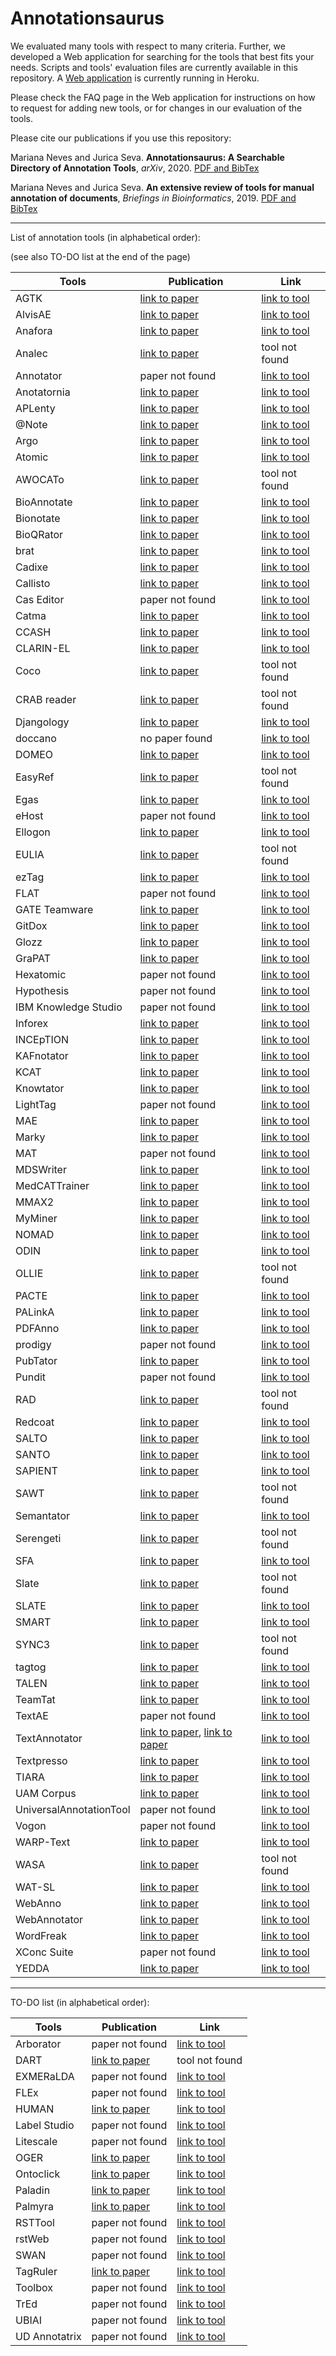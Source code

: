 
# Annotationsaurus #

We evaluated many tools with respect to many criteria. Further, we developed a Web application for searching for the tools that best fits your needs. 
Scripts and tools' evaluation files are currently available in this repository. A [Web application](https://annotationsaurus.herokuapp.com/) is currently running in Heroku.

Please check the FAQ page in the Web application for instructions on how to request for adding new tools, or for changes in our evaluation of the tools. 

Please cite our publications if you use this repository:

Mariana Neves and Jurica Seva. **Annotationsaurus: A Searchable Directory of Annotation Tools**, *arXiv*, 2020. [PDF and BibTex](https://arxiv.org/abs/2010.06251)

Mariana Neves and Jurica Seva. **An extensive review of tools for manual annotation of documents**, *Briefings in Bioinformatics*, 2019. [PDF and BibTex](https://academic.oup.com/bib/advance-article/doi/10.1093/bib/bbz130/5670958)

---

List of annotation tools (in alphabetical order):

(see also TO-DO list at the end of the page)

| Tools | Publication | Link |
| ---- | ---- | ---- |
| AGTK | [link to paper](http://www.lrec-conf.org/proceedings/lrec2006/pdf/780_pdf.pdf) | [link to tool](http://agtk.sourceforge.net/) |
| AlvisAE | [link to paper](http://www.aclweb.org/anthology/W12-3621) | [link to tool](https://github.com/openminted/alvisae) |
| Anafora | [link to paper](http://www.aclweb.org/anthology/N13-3004) | [link to tool](https://github.com/weitechen/anafora) |
| Analec | [link to paper](https://halshs.archives-ouvertes.fr/halshs-00698971/document) | tool not found |
| Annotator | paper not found | [link to tool](http://annotatorjs.org/) |
| Anotatornia | [link to paper](http://nlp.ipipan.waw.pl/~adamp/Papers/2009-palc-anotatornia/) | [link to tool](http://zil.ipipan.waw.pl/Anotatornia) |
| APLenty | [link to paper](http://aclweb.org/anthology/D18-2019) | [link to tool](http://www.nactem.ac.uk/aplenty2/) |
| @Note |  [link to paper](https://www.sciencedirect.com/science/article/pii/S1532046409000537?via=ihub) | [link to tool](http://anote-project.org/) |
| Argo | [link to paper](https://academic.oup.com/database/article/doi/10.1093/database/bas010/432774) | [link to tool](http://argo.nactem.ac.uk/) |
| Atomic | [link to paper](https://hildok.bsz-bw.de/frontdoor/index/index/docId/266) | [link to tool](http://corpus-tools.org/atomic/) |
| AWOCATo | [link to paper](http://www.lrec-conf.org/proceedings/lrec2020/pdf/2020.lrec-1.872.pdf) | tool not found |
| BioAnnotate | [link to paper](https://www.sciencedirect.com/science/article/pii/S0169260713000837) | [link to tool](http://www.sing-group.org/bioannote/) |
| Bionotate | [link to paper](https://doi.org/10.1016/j.jbi.2009.02.001) | [link to tool](http://bionotate.sourceforge.net/) |
| BioQRator | [link to paper](http://dx.doi.org/10.1093/database/bau067) | [link to tool](http://www.bioqrator.org/) |
| brat | [link to paper](https://www.aclweb.org/anthology/E/E12/E12-2021.pdf) | [link to tool](http://brat.nlplab.org/) |
| Cadixe | [link to paper](https://www.aclweb.org/anthology/W04-1207) | [link to tool](http://caderige.imag.fr/Cadixe/index.html) |
| Callisto | [link to paper](https://www.researchgate.net/profile/Robyn_Kozierok/publication/228869890_Callisto_A_configurable_annotation_workbench/links/53ea2e840cf2dc24b3cb12e6/Callisto-A-configurable-annotation-workbench.pdf) | [link to tool](https://mitre.github.io/callisto/) |
| Cas Editor | paper not found | [link to tool](http://uima.apache.org/d/uimaj-current/tools.html#ugr.tools.ce) |
| Catma | [link to paper](https://jcmeister.de/downloads/texts/Meister_2020-TACT-to-CATMA.pdf) | [link to tool](http://catma.de/) |
| CCASH | [link to paper](http://www.lrec-conf.org/proceedings/lrec2010/pdf/360_Paper.pdf) | [link to tool](http://sourceforge.net/projects/ccash) |
| CLARIN-EL | [link to paper](http://www.lrec-conf.org/proceedings/lrec2016/pdf/990_Paper.pdf) | [link to tool](http://clarin.ellogon.org/) |
| Coco | [link to paper](https://upcommons.upc.edu/handle/2117/9200) | tool not found |
| CRAB reader | [link to paper](http://www.aclweb.org/anthology/C12-3023) | tool not found |
| Djangology | [link to paper](http://www.lrec-conf.org/proceedings/lrec2010/pdf/543_Paper.pdf) | [link to tool](http://sourceforge.net/projects/djangology/) |
| doccano | no paper found | [link to tool](https://github.com/doccano/doccano) |
| DOMEO | [link to paper](https://jbiomedsem.biomedcentral.com/articles/10.1186/2041-1480-3-S1-S1) | [link to tool](https://github.com/domeo/domeo) |
| EasyRef | [link to paper](https://hal.inria.fr/inria-00553520/document) | tool not found |
| Egas | [link to paper](http://dx.doi.org/10.1093/database/bau048) | [link to tool](https://demo.bmd-software.com/egas/) |
| eHost | paper not found | [link to tool](https://code.google.com/archive/p/ehost/) |
| Ellogon | [link to paper](http://www.lrec-conf.org/proceedings/lrec2002/pdf/211.pdf) | [link to tool](http://www.ellogon.org/) |
| EULIA | [link to paper](http://ixa.eus/sites/default/files/dokumentuak/3274/04LREC_EULIA.pdf) | tool not found |
| ezTag | [link to paper](http://dx.doi.org/10.1093/nar/gky428) | [link to tool](http://eztag.bioqrator.org/) |
| FLAT | paper not found | [link to tool](https://github.com/proycon/flat) |
| GATE Teamware | [link to paper](https://doi.org/10.1007/s10579-013-9215-6) | [link to tool](https://gate.ac.uk/teamware/) |
| GitDox | [link to paper](https://aaai.org/ocs/index.php/FLAIRS/FLAIRS17/paper/viewFile/15451/15012) | [link to tool](https://corpling.uis.georgetown.edu/gitdox/) |
| Glozz | [link to paper](http://doi.acm.org/10.1145/2361354.2361394) | [link to tool](http://glozz.free.fr/) |
| GraPAT | [link to paper](https://www.aclweb.org/anthology/L14-1636/) | [link to tool](http://angcl.ling.uni-potsdam.de/resources/grapat.html) |
| Hexatomic | paper not found | [link to tool](https://github.com/hexatomic/hexatomic) |
| Hypothesis | paper not found | [link to tool](https://web.hypothes.is/) |
| IBM Knowledge Studio | paper not found | [link to tool](https://www.ibm.com/watson/services/knowledge-studio/) | 
| Inforex | [link to paper](https://doi.org/10.26615/978-954-452-049-6_063) | [link to tool](https://inforex.clarin-pl.eu/) |
| INCEpTION | [link to paper](https://www.aclweb.org/anthology/C18-2002/) | [link to tool](https://inception-project.github.io/) |
| KAFnotator | [link to paper](https://core.ac.uk/download/pdf/37831905.pdf) | [link to tool](http://kyoto-project.eu/xmlgroup.iit.cnr.it/kyoto/index2091.html?option=com_content&view=article&id=504&Itemid=173) |
| KCAT | [link to paper](https://www.aclweb.org/anthology/P19-3017) | [link to tool](https://github.com/donnyslin/KCAT) |
| Knowtator | [link to paper](http://dx.doi.org/10.3115/1225785.1225791) | [link to tool](http://knowtator.sourceforge.net/) |
| LightTag | paper not found | [link to tool](https://www.lighttag.io/) |
| MAE | [link to paper](https://dl.acm.org/citation.cfm?id=2018966.2018982) | [link to tool](https://code.google.com/archive/p/mae-annotation/) |
| Marky | [link to paper](https://doi.org/10.1016/j.cmpb.2014.11.005) | [link to tool](http://www.sing-group.org/marky/) |
| MAT | paper not found | [link to tool](http://mat-annotation.sourceforge.net/) |
| MDSWriter | [link to paper](http://www.aclweb.org/anthology/P/P16/P16-4017.pdf) | [link to tool](https://github.com/UKPLab/mdswriter) |
| MedCATTrainer | [link to paper](https://www.aclweb.org/anthology/D19-3024.pdf) | [link to tool](https://github.com/CogStack/MedCATtrainer) |
| MMAX2 | [link to paper](http://citeseerx.ist.psu.edu/viewdoc/summary?doi=10.1.1.211.6678) | [link to tool](http://mmax2.net/) |
| MyMiner | [link to paper](http://dx.doi.org/10.1093/bioinformatics/bts435) | [link to tool](http://myminer.armi.monash.edu.au/) |
| NOMAD | [link to paper](http://www.lrec-conf.org/proceedings/lrec2014/pdf/669_Paper.pdf) | [link to tool](http://www.ellogon.org/index.php/annotation-tool/nomad-annotation-tool) |
| ODIN | [link to paper](https://doi.org/10.1186/1471-2105-15-S14-S6) | [link to tool](http://www.ontogene.org/odin) |
| OLLIE | [link to paper](http://ucrel.lancs.ac.uk/publications/CL2003/papers/cunningham.pdf) | tool not found |
| PACTE | [link to paper](http://aclweb.org/anthology/W17-7410) | [link to tool](http://pacte.crim.ca/index_en.html) |
| PALinkA | [link to paper](https://www.aclweb.org/anthology/W03-2120) | [link to tool](http://dinel.org.uk/projects/palinka/) |
| PDFAnno | [link to paper](http://www.lrec-conf.org/proceedings/lrec2018/pdf/680.pdf) | [link to tool](https://github.com/paperai/pdfanno) |
| prodigy | paper not found | [link to tool](https://prodi.gy/) |
| PubTator | [link to paper](http://dx.doi.org/10.1093/nar/gkt441) | [link to tool](http://www.ncbi.nlm.nih.gov/CBBresearch/Lu/Demo/PubTator/) |
| Pundit | paper not found | [link to tool](http://thepund.it/annotator-web-annotation/) |
| RAD | [link to paper](https://ieeexplore.ieee.org/document/4497637) | tool not found |
| Redcoat | [link to paper](https://www.aclweb.org/anthology/D19-3033.pdf) | [link to tool](https://nlp-tools.org/redcoat/) |
| SALTO | [link to paper](http://www.lrec-conf.org/proceedings/lrec2006/pdf/341_pdf.pdf) | [link to tool](http://www.coli.uni-saarland.de/projects/salsa/page.php?id=software) | 
| SANTO | [link to paper](http://aclweb.org/anthology/P18-4012) | [link to tool](https://github.com/ag-sc/SANTO) |
| SAPIENT | [link to paper](http://www.aclweb.org/anthology/W09-1325) | [link to tool](http://www.aber.ac.uk/en/cs/research/cb/projects/art/software/) |
| SAWT | [link to paper](http://www.aclweb.org/anthology/W16-5808) | tool not found |
| Semantator | [link to paper](https://www.ncbi.nlm.nih.gov/pmc/articles/PMC3392053/) | [link to tool](https://sbmi.uth.edu/ontology/project/semantator.htm) |
| Serengeti | [link to paper](https://www.aclweb.org/anthology/W07-1523) | tool not found |
| SFA | [link to paper](http://www.lrec-conf.org/proceedings/lrec2020/pdf/2020.lrec-1.881.pdf) | [link to tool](http://sfa.phil.hhu.de:8080/) |
| Slate | [link to paper](https://www.cl.c.titech.ac.jp/_media/publication/673.pdf) | tool not found |
| SLATE | [link to paper](https://www.aclweb.org/anthology/P19-3002) | [link to tool](http://jkk.name/slate/) |
| SMART | [link to paper](http://www.jmlr.org/papers/volume20/18-859/18-859.pdf) | [link to tool](https://github.com/RTIInternational/SMART) |
| SYNC3 | [link to paper](http://www.lrec-conf.org/proceedings/lrec2012/pdf/700_Paper.pdf) | tool not found |
| tagtog | [link to paper](http://dx.doi.org/10.1093/database/bau033) | [link to tool](http://www.tagtog.net/) |
| TALEN | [link to paper](https://www.aclweb.org/anthology/P18-4014/) | [link to tool](https://github.com/CogComp/talen) |
| TeamTat | [link to paper](https://academic.oup.com/nar/advance-article/doi/10.1093/nar/gkaa333/5834578) | [link to tool](https://ezteamtag.bioqrator.org/) |
| TextAE | paper not found | [link to tool](http://textae.pubannotation.org/) |
| TextAnnotator | [link to paper](https://sigsem.uvt.nl/isa15/ISA-15_proceedings.pdf#page=7), [link to paper](http://www.lrec-conf.org/proceedings/lrec2020/pdf/2020.lrec-1.111.pdf) | [link to tool](http://www.textannotator.texttechnologylab.org/) |
| Textpresso | [link to paper](http://journals.plos.org/plosbiology/article?id=10.1371/journal.pbio.0020309) | [link to tool](http://www.textpresso.org/) |
| TIARA | [link to paper](http://www.lrec-conf.org/proceedings/lrec2020/pdf/2020.lrec-1.854.pdf) | [link to tool](https://github.com/wiragotama/TIARA-annotationTool) |
| UAM Corpus | [link to paper](https://www.aclweb.org/anthology/P08-4004) | [link to tool](http://corpustool.com/features.html) |
| UniversalAnnotationTool | paper not found | [link to tool](https://github.com/UniversalDataTool/universal-data-tool) |
| Vogon | paper not found | [link to tool](http://gobtan.sourceforge.net) |
| WARP-Text | [link to paper](http://aclweb.org/anthology/C18-2029) | [link to tool](https://github.com/venelink/WARP) |
| WASA | [link to paper](https://www.aclweb.org/anthology/L18-1173) | tool not found |
| WAT-SL | [link to paper](https://www.aclweb.org/anthology/E17-3004/) | [link to tool](https://github.com/webis-de/wat) |
| WebAnno | [link to paper](http://www.aclweb.org/anthology/P13-4001) | [link to tool](http://webanno.github.io) |
| WebAnnotator | [link to paper](http://www.lrec-conf.org/proceedings/lrec2012/pdf/148_Paper.pdf) | [link to tool](http://xavier.tannier.free.fr/misc/WebAnnotator/) |
| WordFreak | [link to paper](http://www.aclweb.org/anthology/N03-4009) | [link to tool](http://wordfreak.sourceforge.net/) |
| XConc Suite | paper not found | [link to tool](http://www.geniaproject.org/tools/xconc) |
| YEDDA | [link to paper](http://www.aclweb.org/anthology/P18-4006) | [link to tool](https://github.com/jiesutd/YEDDA) |

---

TO-DO list (in alphabetical order):

| Tools | Publication | Link |
| ---- | ---- | ---- |
| Arborator | paper not found | [link to tool](https://arborator.ilpga.fr/) |
| DART | [link to paper](https://www.aclweb.org/anthology/2020.coling-demos.3/) | tool not found |
| EXMERaLDA | paper not found | [link to tool](https://exmaralda.org/en/) |
| FLEx | paper not found | [link to tool](https://software.sil.org/fieldworks/) |
| HUMAN | [link to paper](https://www.aclweb.org/anthology/2020.emnlp-demos.8/) | [link to tool](http://human.lsv.uni-saarland.de/) |
| Label Studio | paper not found | [link to tool](https://labelstud.io/) |
| Litescale | paper not found | [link to tool](https://github.com/valeriobasile/litescale) |
| OGER | [link to paper](https://nlp.idsia.ch/TOOLS/OGER/) | [link to tool](https://arxiv.org/abs/2003.07424) |
| Ontoclick | [link to paper](https://academic.oup.com/bioinformatics/advance-article/doi/10.1093/bioinformatics/btab520/6322981) | [link to tool](https://github.com/azankl/Ontoclick) |
| Paladin | [link to paper](https://www.aclweb.org/anthology/2021.eacl-demos.28.pdf) | [link to tool](https://github.com/bluenqm/Paladin) |
| Palmyra | [link to paper](https://www.aclweb.org/anthology/2020.udw-1.19.pdf) | [link to tool](https://camel-lab.github.io/palmyra/index.html) |
| RSTTool | paper not found | [link to tool](http://www.wagsoft.com/RSTTool/) |
| rstWeb | paper not found | [link to tool](https://corpling.uis.georgetown.edu/rstweb/info/) |
| SWAN | paper not found | [link to tool](https://annefried.github.io/swan/) |
| TagRuler | [link to paper](https://dl.acm.org/doi/abs/10.1145/3442442.3458602) | [link to tool](https://github.com/megagonlabs/tagruler) |
| Toolbox | paper not found | [link to tool](https://software.sil.org/toolbox/) |
| TrEd | paper not found | [link to tool](https://ufal.mff.cuni.cz/tred/) |
| UBIAI | paper not found | [link to tool](https://ubiai.tools/about) |
| UD Annotatrix | paper not found | [link to tool](https://github.com/jonorthwash/ud-annotatrix) |

